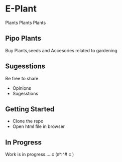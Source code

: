 # E-Plant
Plants Plants Plants
## Pipo Plants
Buy Plants,seeds and Accesories related to gardening
## Sugesstions
Be free to share
* Opinions
* Sugesstions

## Getting Started
* Clone the repo
* Open html file in browser

## In Progress
Work is in progress.....c (#^.^# c )
